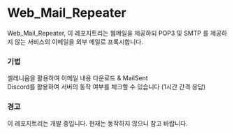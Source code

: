 # Web_Mail_Repeater
Web_Mail_Repeater, 이 레포지트리는 웹메일을 제공하되 POP3 및 SMTP 를 제공하지 않는 서비스의 이메일을 외부 메일로 프록시합니다.  

### 기법
셀레니움을 활용하여 이메일 내용 다운로드 & MailSent  
Discord를 활용하여 서버의 동작 여부를 체크할 수 있습니다 (1시간 간격 응답)  

### 경고
이 레포지트리는 개발 중입니다. 현재는 동작하지 않으니 참고 바랍니다.
